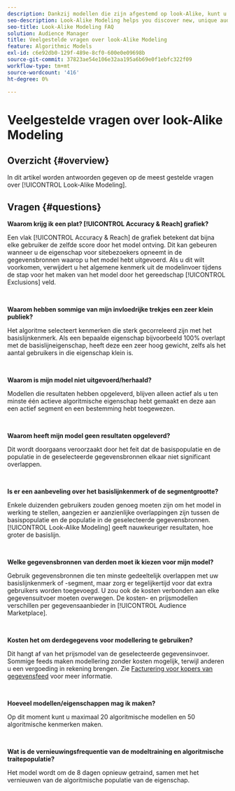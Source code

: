```yaml
---
description: Dankzij modellen die zijn afgestemd op look-Alike, kunt u nieuwe, unieke doelgroepen ontdekken via geautomatiseerde gegevensanalyse. In dit artikel worden antwoorden gegeven op de meest gestelde vragen.
seo-description: Look-Alike Modeling helps you discover new, unique audiences through automated data analysis. This article provides answers to the most frequently asked questions.
seo-title: Look-Alike Modeling FAQ
solution: Audience Manager
title: Veelgestelde vragen over look-Alike Modeling
feature: Algorithmic Models
exl-id: c6e92db0-129f-489e-8cf0-600e0e09698b
source-git-commit: 37823ae54e106e32aa195a6b69e0f1ebfc322f09
workflow-type: tm+mt
source-wordcount: '416'
ht-degree: 0%

---
```


# Veelgestelde vragen over look-Alike Modeling

## Overzicht {#overview}

In dit artikel worden antwoorden gegeven op de meest gestelde vragen over [!UICONTROL Look-Alike Modeling].

## Vragen {#questions}

**Waarom krijg ik een plat? [!UICONTROL Accuracy & Reach] grafiek?**

Een vlak [!UICONTROL Accuracy & Reach] de grafiek betekent dat bijna elke gebruiker de zelfde score door het model ontving. Dit kan gebeuren wanneer u de eigenschap voor sitebezoekers opneemt in de gegevensbronnen waarop u het model hebt uitgevoerd. Als u dit wilt voorkomen, verwijdert u het algemene kenmerk uit de modelinvoer tijdens de stap voor het maken van het model door het gereedschap [!UICONTROL Exclusions] veld.

 

**Waarom hebben sommige van mijn invloedrijke trekjes een zeer klein publiek?**

Het algoritme selecteert kenmerken die sterk gecorreleerd zijn met het basislijnkenmerk. Als een bepaalde eigenschap bijvoorbeeld 100% overlapt met de basislijneigenschap, heeft deze een zeer hoog gewicht, zelfs als het aantal gebruikers in die eigenschap klein is.

 

**Waarom is mijn model niet uitgevoerd/herhaald?**

Modellen die resultaten hebben opgeleverd, blijven alleen actief als u ten minste één actieve algoritmische eigenschap hebt gemaakt en deze aan een actief segment en een bestemming hebt toegewezen.

 

**Waarom heeft mijn model geen resultaten opgeleverd?**

Dit wordt doorgaans veroorzaakt door het feit dat de basispopulatie en de populatie in de geselecteerde gegevensbronnen elkaar niet significant overlappen.

 

**Is er een aanbeveling over het basislijnkenmerk of de segmentgrootte?**

Enkele duizenden gebruikers zouden genoeg moeten zijn om het model in werking te stellen, aangezien er aanzienlijke overlappingen zijn tussen de basispopulatie en de populatie in de geselecteerde gegevensbronnen. [!UICONTROL Look-Alike Modeling] geeft nauwkeuriger resultaten, hoe groter de basislijn.

 

**Welke gegevensbronnen van derden moet ik kiezen voor mijn model?**

Gebruik gegevensbronnen die ten minste gedeeltelijk overlappen met uw basislijnkenmerk of -segment, maar zorg er tegelijkertijd voor dat extra gebruikers worden toegevoegd. U zou ook de kosten verbonden aan elke gegevensuitvoer moeten overwegen. De kosten- en prijsmodellen verschillen per gegevensaanbieder in [!UICONTROL Audience Marketplace].

 

**Kosten het om derdegegevens voor modellering te gebruiken?**

Dit hangt af van het prijsmodel van de geselecteerde gegevensinvoer. Sommige feeds maken modellering zonder kosten mogelijk, terwijl anderen u een vergoeding in rekening brengen. Zie [Facturering voor kopers van gegevensfeed](../features/audience-marketplace/marketplace-data-buyers/marketplace-buyer-billing.md) voor meer informatie.

 

**Hoeveel modellen/eigenschappen mag ik maken?**

Op dit moment kunt u maximaal 20 algoritmische modellen en 50 algoritmische kenmerken maken.

 

**Wat is de vernieuwingsfrequentie van de modeltraining en algoritmische traitepopulatie?**

Het model wordt om de 8 dagen opnieuw getraind, samen met het vernieuwen van de algoritmische populatie van de eigenschap.
